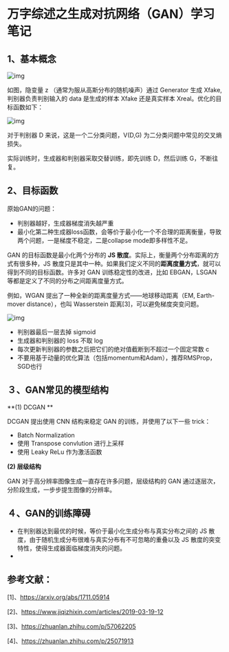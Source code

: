 # 万字综述之生成对抗网络（GAN）学习笔记

## 1、基本概念

![img](https://image.jiqizhixin.com/uploads/editor/de021a66-2e32-4530-a74c-69f802d8ed6d/640.png)

如图，隐变量 z （通常为服从高斯分布的随机噪声）通过 Generator 生成 Xfake, 判别器负责判别输入的 data 是生成的样本 Xfake 还是真实样本 Xreal。优化的目标函数如下：

![img](https://image.jiqizhixin.com/uploads/editor/5025bbd0-a23e-43ce-946e-4a0a638bd4ad/640.png)

对于判别器 D 来说，这是一个二分类问题，V(D,G) 为二分类问题中常见的交叉熵损失。

实际训练时，生成器和判别器采取交替训练，即先训练 D，然后训练 G，不断往复。

## 2、目标函数

原始GAN的问题：

-  判别器越好，生成器梯度消失越严重
- 最小化第二种生成器loss函数，会等价于最小化一个不合理的距离衡量，导致两个问题，一是梯度不稳定，二是collapse mode即多样性不足。

GAN 的目标函数是最小化两个分布的 **JS 散度**。实际上，衡量两个分布距离的方式有很多种，JS 散度只是其中一种。如果我们定义不同的**距离度量方式**，就可以得到不同的目标函数。许多对 GAN 训练稳定性的改进，比如 EBGAN，LSGAN 等都是定义了不同的分布之间距离度量方式。

例如，WGAN 提出了一种全新的距离度量方式——地球移动距离（EM, Earth-mover distance），也叫 Wasserstein 距离[3]，可以避免梯度突变问题。

![img](https://image.jiqizhixin.com/uploads/editor/6016d402-1354-4cd8-9ff4-7e0b81a9c6c3/640.png)

- 判别器最后一层去掉 sigmoid 
- 生成器和判别器的 loss 不取 log 
- 每次更新判别器的参数之后把它们的绝对值截断到不超过一个固定常数 c 
- 不要用基于动量的优化算法（包括momentum和Adam），推荐RMSProp，SGD也行

## ３、GAN常见的模型结构

**(1) DCGAN **

DCGAN 提出使用 CNN 结构来稳定 GAN 的训练，并使用了以下一些 trick： 

- Batch Normalization 
- 使用 Transpose convlution 进行上采样 
- 使用 Leaky ReLu 作为激活函数 

**(2) 层级结构**

GAN 对于高分辨率图像生成一直存在许多问题，层级结构的 GAN 通过逐层次，分阶段生成，一步步提生图像的分辨率。

## ４、GAN的训练障碍

- 在判别器达到最优的时候，等价于最小化生成分布与真实分布之间的 JS 散度，由于随机生成分布很难与真实分布有不可忽略的重叠以及 JS 散度的突变特性，使得生成器面临梯度消失的问题。
- ​

## 参考文献：

[1]、https://arxiv.org/abs/1711.05914

[2]、https://www.jiqizhixin.com/articles/2019-03-19-12

[3]、https://zhuanlan.zhihu.com/p/57062205

[4]、https://zhuanlan.zhihu.com/p/25071913

